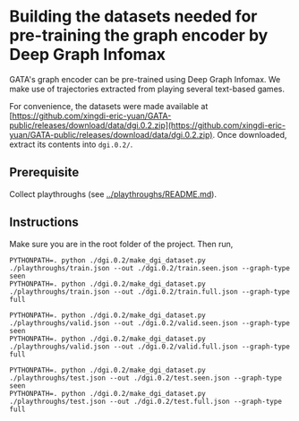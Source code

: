 # Building the datasets needed for pre-training the graph encoder by Deep Graph Infomax

GATA's graph encoder can be pre-trained using Deep Graph Infomax. We make use of trajectories extracted from playing several text-based games.

For convenience, the datasets were made available at [https://github.com/xingdi-eric-yuan/GATA-public/releases/download/data/dgi.0.2.zip](https://github.com/xingdi-eric-yuan/GATA-public/releases/download/data/dgi.0.2.zip). Once downloaded, extract its contents into `dgi.0.2/`.

## Prerequisite

Collect playthroughs (see [../playthroughs/README.md](../playthroughs/README.md)).

## Instructions

Make sure you are in the root folder of the project. Then run,

    PYTHONPATH=. python ./dgi.0.2/make_dgi_dataset.py ./playthroughs/train.json --out ./dgi.0.2/train.seen.json --graph-type seen
    PYTHONPATH=. python ./dgi.0.2/make_dgi_dataset.py ./playthroughs/train.json --out ./dgi.0.2/train.full.json --graph-type full

    PYTHONPATH=. python ./dgi.0.2/make_dgi_dataset.py ./playthroughs/valid.json --out ./dgi.0.2/valid.seen.json --graph-type seen
    PYTHONPATH=. python ./dgi.0.2/make_dgi_dataset.py ./playthroughs/valid.json --out ./dgi.0.2/valid.full.json --graph-type full

    PYTHONPATH=. python ./dgi.0.2/make_dgi_dataset.py ./playthroughs/test.json --out ./dgi.0.2/test.seen.json --graph-type seen
    PYTHONPATH=. python ./dgi.0.2/make_dgi_dataset.py ./playthroughs/test.json --out ./dgi.0.2/test.full.json --graph-type full

